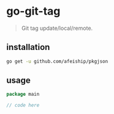 # go-git-tag
> Git tag update/local/remote.

## installation
```sh
go get -u github.com/afeiship/pkgjson
```

## usage
```go
package main

// code here
```
